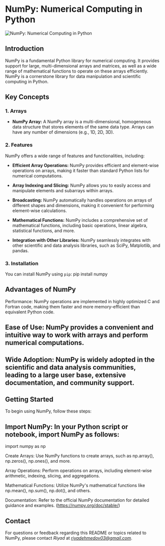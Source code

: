 # NumPy: Numerical Computing in Python

![NumPy: Numerical Computing in Python](https://upload.wikimedia.org/wikipedia/commons/thumb/3/31/NumPy_logo_2020.svg/1200px-NumPy_logo_2020.svg.png)

## Introduction
NumPy is a fundamental Python library for numerical computing. It provides support for large, multi-dimensional arrays and matrices, as well as a wide range of mathematical functions to operate on these arrays efficiently. NumPy is a cornerstone library for data manipulation and scientific computing in Python.

## Key Concepts

### 1. Arrays
- **NumPy Array:** A NumPy array is a multi-dimensional, homogeneous data structure that stores elements of the same data type. Arrays can have any number of dimensions (e.g., 1D, 2D, 3D).

### 2. Features
NumPy offers a wide range of features and functionalities, including:
- **Efficient Array Operations:** NumPy provides efficient and element-wise operations on arrays, making it faster than standard Python lists for numerical computations.

- **Array Indexing and Slicing:** NumPy allows you to easily access and manipulate elements and subarrays within arrays.

- **Broadcasting:** NumPy automatically handles operations on arrays of different shapes and dimensions, making it convenient for performing element-wise calculations.

- **Mathematical Functions:** NumPy includes a comprehensive set of mathematical functions, including basic operations, linear algebra, statistical functions, and more.

- **Integration with Other Libraries:** NumPy seamlessly integrates with other scientific and data analysis libraries, such as SciPy, Matplotlib, and pandas.

### 3. Installation
You can install NumPy using `pip`: pip install numpy

##  Advantages of NumPy
Performance: NumPy operations are implemented in highly optimized C and Fortran code, making them faster and more memory-efficient than equivalent Python code.

## Ease of Use: NumPy provides a convenient and intuitive way to work with arrays and perform numerical computations.

## Wide Adoption: NumPy is widely adopted in the scientific and data analysis communities, leading to a large user base, extensive documentation, and community support.

## Getting Started
To begin using NumPy, follow these steps:

## Import NumPy: In your Python script or notebook, import NumPy as follows:

import numpy as np

Create Arrays: Use NumPy functions to create arrays, such as np.array(), np.zeros(), np.ones(), and more.

Array Operations: Perform operations on arrays, including element-wise arithmetic, indexing, slicing, and aggregations.

Mathematical Functions: Utilize NumPy's mathematical functions like np.mean(), np.sum(), np.dot(), and others.

Documentation: Refer to the official NumPy documentation for detailed guidance and examples. (https://numpy.org/doc/stable/)

## Contact

For questions or feedback regarding this README or topics related to NumPy, please contact *Riyad* at *riyadehmedov03@gmail.com*.